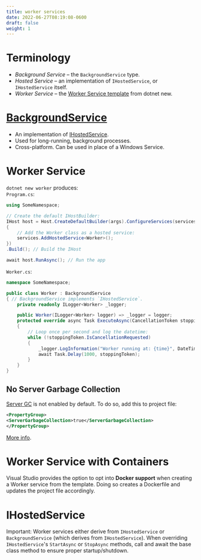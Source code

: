 ```yaml
---
title: worker services
date: 2022-06-27T08:19:08-0600
draft: false
weight: 1
---
```


# Terminology
- *Background Service* – the `BackgroundService` type.
- *Hosted Service* – an implementation of `IHostedService`, or `IHostedService` itself.
- *Worker Service* – the [Worker Service template](https://docs.microsoft.com/en-us/_net/core/tools/dotnet-new-sdk-templates#web-others) from dotnet new.

# [BackgroundService](https://docs.microsoft.com/en-us/_net/api/microsoft.extensions.hosting.backgroundservice)
- An implementation of [IHostedService](https://docs.microsoft.com/en-us/_net/api/microsoft.extensions.hosting.ihostedservice).
- Used for long-running, background processes.
- Cross-platform. Can be used in place of a Windows Service.

# Worker Service
`dotnet new worker` produces:  
`Program.cs`:
```cs
using SomeNamespace;

// Create the default IHostBuilder:
IHost host = Host.CreateDefaultBuilder(args).ConfigureServices(services =>
{
    // Add the Worker class as a hosted service:
    services.AddHostedService<Worker>();
})
.Build(); // Build the IHost

await host.RunAsync(); // Run the app
```
`Worker.cs`:
```cs
namespace SomeNamespace;

public class Worker : BackgroundService 
{ // BackgroundService implements `IHostedService`.
    private readonly ILogger<Worker> _logger;

    public Worker(ILogger<Worker> logger) => _logger = logger;
    protected override async Task ExecuteAsync(CancellationToken stoppingToken) 
    {
        // Loop once per second and log the datetime:
        while (!stoppingToken.IsCancellationRequested) 
        {
            _logger.LogInformation("Worker running at: {time}", DateTimeOffset.Now);
            await Task.Delay(1000, stoppingToken);
        }
    }
}
```
## No Server Garbage Collection
[Server GC](https://docs.microsoft.com/en-us/_net/standard/garbage-collection/workstation-server-gc#server-gc) is not enabled by default. To do so, add this to project file:
```xml
<PropertyGroup>
<ServerGarbageCollection>true</ServerGarbageCollection>
</PropertyGroup>
```
[More info](https://docs.microsoft.com/en-us/_net/core/runtime-config/garbage-collector#workstation-vs-server).

# Worker Service with Containers
Visual Studio provides the option to opt into **Docker support** when creating a Worker service from the template.  Doing so creates a Dockerfile and updates the project file accordingly.

# IHostedService
<o>Important</o>: Worker services either derive from `IHostedService` or `BackgroundService` (which derives from `IHostedService`).  When overriding `IHostedService`'s `StartAsync` or `StopAsync` methods, call and await the base class method to ensure proper startup/shutdown.
